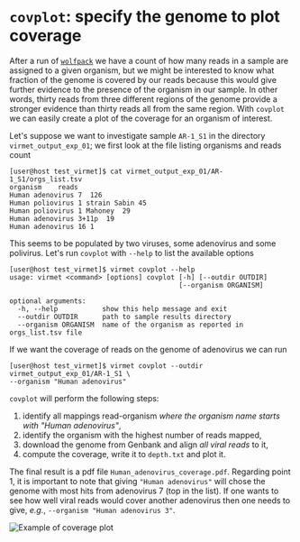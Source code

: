 # `covplot`: specify the genome to plot coverage

After a run of [`wolfpack`](./virus_scan.md) we have a count of how many reads
in a sample are assigned to a given organism, but we might be interested to
know what fraction of the genome is covered by our reads because this would
give further evidence to the presence of the organism in our sample. In other
words, thirty reads from three different regions of the genome provide a stronger
evidence than thirty reads all from the same region. With `covplot` we can
easily create a plot of the coverage for an organism of interest.

Let's suppose we want to investigate sample `AR-1_S1` in the directory
`virmet_output_exp_01`; we first look at the file listing organisms and reads
count

    [user@host test_virmet]$ cat virmet_output_exp_01/AR-1_S1/orgs_list.tsv
    organism	reads
    Human adenovirus 7	126
    Human poliovirus 1 strain Sabin	45
    Human poliovirus 1 Mahoney	29
    Human adenovirus 3+11p	19
    Human adenovirus 16	1

This seems to be populated by two viruses, some adenovirus and some polivirus.
Let's run `covplot` with `--help` to list the available options

    [user@host test_virmet]$ virmet covplot --help
    usage: virmet <command> [options] covplot [-h] [--outdir OUTDIR]
                                              [--organism ORGANISM]

    optional arguments:
      -h, --help           show this help message and exit
      --outdir OUTDIR      path to sample results directory
      --organism ORGANISM  name of the organism as reported in orgs_list.tsv file

If we want the coverage of reads on the genome of adenovirus we can run

    [user@host test_virmet]$ virmet covplot --outdir virmet_output_exp_01/AR-1_S1 \
    --organism "Human adenovirus"

`covplot` will perform the following steps:

1. identify all mappings read-organism *where the organism name starts with "Human adenovirus"*,
2. identify the organism with the highest number of reads mapped,
3. download the genome from Genbank and align *all viral reads* to it,
4. compute the coverage, write it to `depth.txt` and plot it.

The final result is a pdf file `Human_adenovirus_coverage.pdf`. Regarding point
1, it is important to note that giving `"Human adenovirus"` will chose the
genome with most hits from adenovirus 7 (top in the list). If one wants to see
how well viral reads would cover another adenovirus then one needs to give, _e.g._,
`--organism "Human adenovirus 3"`.

![Example of coverage plot](./coverage_example.png "Note the logarithmic scale,
colours might be different")
